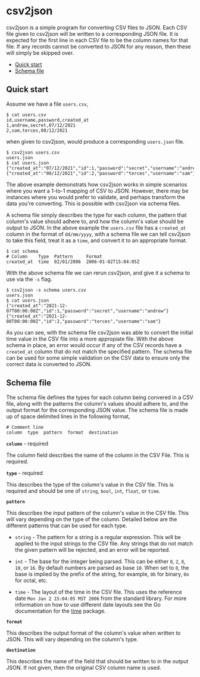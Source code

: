 # csv2json

csv2json is a simple program for converting CSV files to JSON. Each CSV file
given to csv2json will be written to a corresponding JSON file. It is expected
for the first line in each CSV file to be the column names for that file. If
any records cannot be converted to JSON for any reason, then these will simply
be skipped over.

* [Quick start](#quick-start)
* [Schema file](#schema-file)

## Quick start

Assume we have a file `users.csv`,

    $ cat users.csv
    id,username,password,created_at
    1,andrew,secret,07/12/2021
    2,sam,terces,08/12/2021

when given to csv2json, would produce a corresponding `users.json` file.

    $ csv2json users.csv
    users.json
    $ cat users.json
    {"created_at":"07/12/2021","id":1,"password":"secret","username":"andrew"}
    {"created_at":"08/12/2021","id":2,"password":"terces","username":"sam"}

The above example demonstrats how csv2json works in simple scenarios where you
want a 1-to-1 mapping of CSV to JSON. However, there may be instances where you
would prefer to validate, and perhaps transform the data you're converting.
This is possible with csv2json via schema files.

A schema file simply describes the type for each column, the pattern that
column's value should adhere to, and how the column's value should be output
to JSON. In the above example the `users.csv` file has a `created_at` column
in the format of `dd/mm/yyyy`, with a schema file we can tell csv2json to take
this field, treat it as a `time`, and convert it to an appropriate format.

    $ cat schema
    # Column    Type  Pattern     Format
    created_at  time  02/01/2006  2006-01-02T15:04:05Z

With the above schema file we can rerun csv2json, and give it a schema to use
via the `-s` flag.

    $ csv2json -s schema users.csv
    users.json
    $ cat users.json
	{"created_at":"2021-12-07T00:00:00Z","id":1,"password":"secret","username":"andrew"}
	{"created_at":"2021-12-08T00:00:00Z","id":2,"password":"terces","username":"sam"}

As you can see, with the schema file csv2json was able to convert the initial
time value in the CSV file into a more appropiate file. With the above schema
in place, an error would occur if any of the CSV records have a `created_at`
column that do not match the specified pattern. The schema file can be used for
some simple validation on the CSV data to ensure only the correct data is
converted to JSON.

## Schema file

The schema file defines the types for each column being convered in a CSV file,
along with the patterns the column's values should adhere to, and the output
format for the corresponding JSON value. The schema file is made up of space
delimited lines in the following format,

    # Comment line
    column  type  pattern  format  destination

**`column`** - required

The column field describes the name of the column in the CSV File. This is
required.

**`type`** - required

This describes the type of the column's value in the CSV file. This is required
and should be one of `string`, `bool`, `int`, `float`, or `time`.

**`pattern`**

This describes the input pattern of the column's value in the CSV file. This
will vary depending on the type of the column. Detailed below are the different
patterns that can be used for each type.

  * `string` - The pattern for a string is a regular expression. This will be
  applied to the input strings to the CSV file. Any strings that do not match
  the given pattern will be rejected, and an error will be reported.

  * `int` - The base for the integer being parsed. This can be either `0`,
  `2`, `8`, `10`, or `16`. By default numbers are parsed as base `10`. When
  set to `0`, the base is implied by the prefix of the string, for example,
  `0b` for binary, `0o` for octal, etc.

  * `time` -  The layout of the time in the CSV file. This uses the reference
  date `Mon Jan 2 15:04:05 MST 2006` from the standard library. For more
  information on how to use different date layouts see the Go documentation
  for the [time][time] package.

[time]: https://pkg.go.dev/time#pkg-constants

**`format`**

This describes the output format of the column's value when written to JSON.
This will vary depending on the column's type.

**`destination`**

This describes the name of the field that should be written to in the output
JSON. If not given, then the original CSV column name is used.
